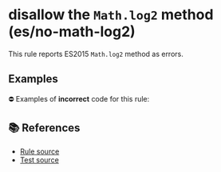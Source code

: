 # disallow the `Math.log2` method (es/no-math-log2)

This rule reports ES2015 `Math.log2` method as errors.

## Examples

⛔ Examples of **incorrect** code for this rule:

<eslint-playground type="bad" code="/*eslint es/no-math-log2: error */
const n = Math.log2(value)
" />

## 📚 References

- [Rule source](https://github.com/mysticatea/eslint-plugin-es/blob/v1.4.1/lib/rules/no-math-log2.js)
- [Test source](https://github.com/mysticatea/eslint-plugin-es/blob/v1.4.1/tests/lib/rules/no-math-log2.js)

